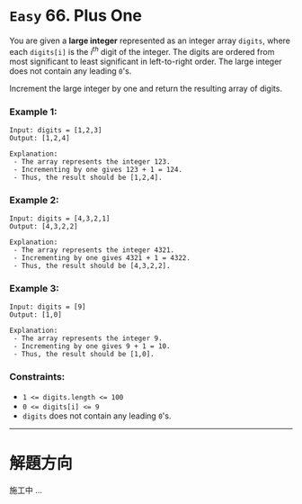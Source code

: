 # `Easy` 66. Plus One

You are given a **large integer** represented as an integer array `digits`, where each `digits[i]` is the $i^{th}$ digit of the integer. The digits are ordered from most significant to least significant in left-to-right order. The large integer does not contain any leading `0`'s.

Increment the large integer by one and return the resulting array of digits.

### Example 1:

```
Input: digits = [1,2,3]
Output: [1,2,4]

Explanation:
 - The array represents the integer 123.
 - Incrementing by one gives 123 + 1 = 124.
 - Thus, the result should be [1,2,4].
```

### Example 2:

```
Input: digits = [4,3,2,1]
Output: [4,3,2,2]

Explanation:
 - The array represents the integer 4321.
 - Incrementing by one gives 4321 + 1 = 4322.
 - Thus, the result should be [4,3,2,2].
```

### Example 3:

```
Input: digits = [9]
Output: [1,0]

Explanation:
 - The array represents the integer 9.
 - Incrementing by one gives 9 + 1 = 10.
 - Thus, the result should be [1,0].
``` 

### Constraints:

- `1 <= digits.length <= 100`
- `0 <= digits[i] <= 9`
- `digits` does not contain any leading `0`'s.

---

# 解題方向

施工中 ...